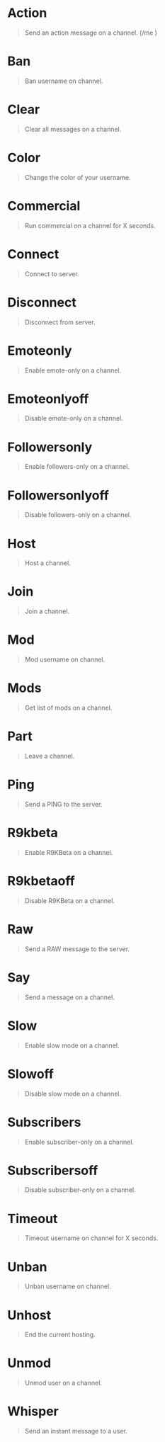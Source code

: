 # Action
>Send an action message on a channel. (/me <message>)
# Ban
>Ban username on channel.
# Clear
>Clear all messages on a channel.
# Color
>Change the color of your username.
# Commercial
>Run commercial on a channel for X seconds.
# Connect
>Connect to server.
# Disconnect
>Disconnect from server.
# Emoteonly
>Enable emote-only on a channel.
# Emoteonlyoff
>Disable emote-only on a channel.
# Followersonly
>Enable followers-only on a channel.
# Followersonlyoff
>Disable followers-only on a channel.
# Host
>Host a channel.
# Join
>Join a channel.
# Mod
>Mod username on channel.
# Mods
>Get list of mods on a channel.
# Part
>Leave a channel.
# Ping
>Send a PING to the server.
# R9kbeta
>Enable R9KBeta on a channel.
# R9kbetaoff
>Disable R9KBeta on a channel.
# Raw
>Send a RAW message to the server.
# Say
>Send a message on a channel.
# Slow
>Enable slow mode on a channel.
# Slowoff
>Disable slow mode on a channel.
# Subscribers
>Enable subscriber-only on a channel.
# Subscribersoff
>Disable subscriber-only on a channel.
# Timeout
>Timeout username on channel for X seconds.
# Unban
>Unban username on channel.
# Unhost
>End the current hosting.
# Unmod
>Unmod user on a channel.
# Whisper
>Send an instant message to a user.